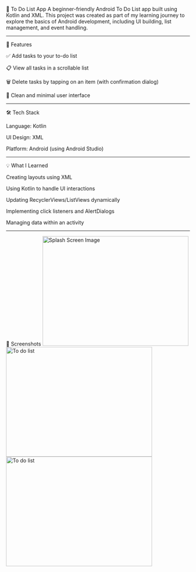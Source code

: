 📝 To Do List App
A beginner-friendly Android To Do List app built using Kotlin and XML. This project was created as part of my learning journey to explore the basics of Android development, including UI building, list management, and event handling.

---

📱 Features

✅ Add tasks to your to-do list

📋 View all tasks in a scrollable list

🗑 Delete tasks by tapping on an item (with confirmation dialog)

🎨 Clean and minimal user interface


---

🛠 Tech Stack

Language: Kotlin

UI Design: XML

Platform: Android (using Android Studio)

---

💡 What I Learned

Creating layouts using XML

Using Kotlin to handle UI interactions

Updating RecyclerViews/ListViews dynamically

Implementing click listeners and AlertDialogs

Managing data within an activity

---

📸 Screenshots
<img src="https://github.com/user-attachments/assets/38cae961-2fbb-4180-9f50-f70c854d3d53" alt="Splash Screen Image" width="400" height="300">
<img src="https://github.com/user-attachments/assets/ea3341db-8658-4b44-87b3-6d05a062397c" alt="To do list" width="400" height="300">
<img src="https://github.com/user-attachments/assets/adeab754-5e4a-412b-a059-ccbd06d2ec35" alt="To do list" width="400" height="300">


